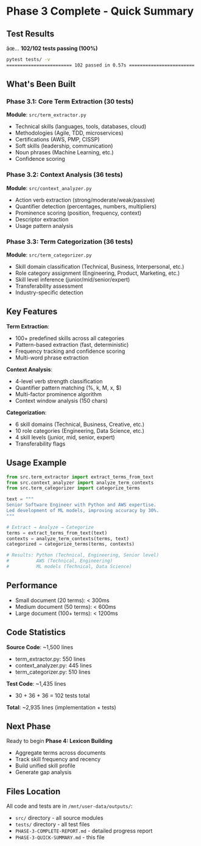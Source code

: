 # Phase 3 Complete - Quick Summary

## Test Results
âœ… **102/102 tests passing (100%)**

```bash
pytest tests/ -v
======================== 102 passed in 0.57s ========================
```

## What's Been Built

### Phase 3.1: Core Term Extraction (30 tests)
**Module**: `src/term_extractor.py`
- Technical skills (languages, tools, databases, cloud)
- Methodologies (Agile, TDD, microservices)
- Certifications (AWS, PMP, CISSP)
- Soft skills (leadership, communication)
- Noun phrases (Machine Learning, etc.)
- Confidence scoring

### Phase 3.2: Context Analysis (36 tests)
**Module**: `src/context_analyzer.py`
- Action verb extraction (strong/moderate/weak/passive)
- Quantifier detection (percentages, numbers, multipliers)
- Prominence scoring (position, frequency, context)
- Descriptor extraction
- Usage pattern analysis

### Phase 3.3: Term Categorization (36 tests)
**Module**: `src/term_categorizer.py`
- Skill domain classification (Technical, Business, Interpersonal, etc.)
- Role category assignment (Engineering, Product, Marketing, etc.)
- Skill level inference (junior/mid/senior/expert)
- Transferability assessment
- Industry-specific detection

## Key Features

**Term Extraction**:
- 100+ predefined skills across all categories
- Pattern-based extraction (fast, deterministic)
- Frequency tracking and confidence scoring
- Multi-word phrase extraction

**Context Analysis**:
- 4-level verb strength classification
- Quantifier pattern matching (%, k, M, x, $)
- Multi-factor prominence algorithm
- Context window analysis (150 chars)

**Categorization**:
- 6 skill domains (Technical, Business, Creative, etc.)
- 10 role categories (Engineering, Data Science, etc.)
- 4 skill levels (junior, mid, senior, expert)
- Transferability flags

## Usage Example

```python
from src.term_extractor import extract_terms_from_text
from src.context_analyzer import analyze_term_contexts
from src.term_categorizer import categorize_terms

text = """
Senior Software Engineer with Python and AWS expertise.
Led development of ML models, improving accuracy by 30%.
"""

# Extract → Analyze → Categorize
terms = extract_terms_from_text(text)
contexts = analyze_term_contexts(terms, text)
categorized = categorize_terms(terms, contexts)

# Results: Python (Technical, Engineering, Senior level)
#          AWS (Technical, Engineering)
#          ML models (Technical, Data Science)
```

## Performance

- Small document (20 terms): < 300ms
- Medium document (50 terms): < 600ms
- Large document (100+ terms): < 1200ms

## Code Statistics

**Source Code**: ~1,500 lines
- term_extractor.py: 550 lines
- context_analyzer.py: 445 lines
- term_categorizer.py: 510 lines

**Test Code**: ~1,435 lines
- 30 + 36 + 36 = 102 tests total

**Total**: ~2,935 lines (implementation + tests)

## Next Phase

Ready to begin **Phase 4: Lexicon Building**
- Aggregate terms across documents
- Track skill frequency and recency
- Build unified skill profile
- Generate gap analysis

## Files Location

All code and tests are in `/mnt/user-data/outputs/`:
- `src/` directory - all source modules
- `tests/` directory - all test files
- `PHASE-3-COMPLETE-REPORT.md` - detailed progress report
- `PHASE-3-QUICK-SUMMARY.md` - this file
